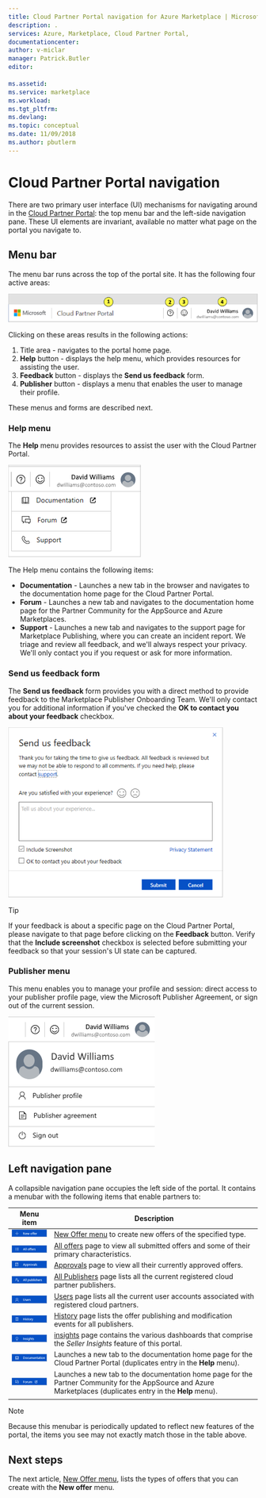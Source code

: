 ```yaml
---
title: Cloud Partner Portal navigation for Azure Marketplace | Microsoft Docs
description: .
services: Azure, Marketplace, Cloud Partner Portal, 
documentationcenter:
author: v-miclar
manager: Patrick.Butler  
editor:

ms.assetid: 
ms.service: marketplace
ms.workload: 
ms.tgt_pltfrm: 
ms.devlang: 
ms.topic: conceptual
ms.date: 11/09/2018
ms.author: pbutlerm
---
```


# Cloud Partner Portal navigation

There are two primary user interface (UI) mechanisms for navigating around in the [Cloud Partner Portal](https://cloudpartner.azure.com): the top menu bar and the left-side navigation pane.  These UI elements are invariant, available no matter what page on the portal you navigate to.


## Menu bar

The menu bar runs across the top of the portal site.  It has the following four active areas:

![Menu bar](./media/top-menubar1.png)

Clicking on these areas results in the following actions:

1. Title area - navigates to the portal home page.
2. **Help** button - displays the help menu, which provides resources for assisting the user.
3. **Feedback** button - displays the **Send us feedback** form.
4. **Publisher** button - displays a menu that enables the user to manage their profile.

These menus and forms are described next.

### Help menu

The **Help** menu provides resources to assist the user with the Cloud Partner Portal.

![Top menu bar](./media/top-menubar2.png)

The Help menu contains the following items:

- **Documentation** - Launches a new tab in the browser and navigates to the documentation home page for the Cloud Partner Portal. 
- **Forum** - Launches a new tab and navigates to the documentation home page for the Partner Community for the AppSource and Azure Marketplaces.
- **Support** - Launches a new tab and navigates to the support page for Marketplace Publishing, where you can create an incident report.  We triage and review all feedback, and we'll always respect your privacy. We'll only contact you if you request or ask for more information.


### Send us feedback form

The **Send us feedback** form provides you with a direct method to provide feedback to the Marketplace Publisher Onboarding Team.  We'll only contact you for additional information if you've checked the **OK to contact you about your feedback** checkbox.

![Feedback form](./media/feedback-form.png)

> [!TIP]
> If your feedback is about a specific page on the Cloud Partner Portal, please navigate to that page before clicking on the **Feedback** button.  Verify that the **Include screenshot** checkbox is selected before submitting your feedback so that your session's UI state can be captured. 


### Publisher menu

This menu enables you to manage your profile and session: direct access to your publisher profile page, view the Microsoft Publisher Agreement, or sign out of the current session. 

![Publisher menu](./media/publisher-menu.png)


## Left navigation pane

A collapsible navigation pane occupies the left side of the portal.  It contains a menubar with the following items that enable partners to:


|    **Menu item**     |      **Description**                       |
|    -------------     |      ---------------                       |
| ![New Offer item](./media/left-navbar1.png) | [New Offer menu](./cpp-new-offer-menu.md) to create new offers of the specified type. |
| ![All Offers item](./media/left-navbar2.png) | [All offers](./cpp-all-offers-page.md) page to view all submitted offers and some of their primary characteristics. |
| ![Approvals item](./media/left-navbar3.png) | [Approvals](./cpp-approvals-page.md) page to view all their currently approved offers. |
| ![All Publishers item](./media/left-navbar4.png) | [All Publishers](./cpp-all-publishers-page.md) page lists all the current registered cloud partner publishers. |
| ![Users item](./media/left-navbar5.png) | [Users](./cpp-users-page.md) page lists all the current user accounts associated with registered cloud partners. |
| ![History item](./media/left-navbar6.png) | [History](./cpp-history-page.md) page lists the offer publishing and modification events for all publishers. |
| ![Insights item](./media/left-navbar7.png) | [insights](./cpp-insights-page.md) page contains the various dashboards that comprise the *Seller Insights* feature of this portal. |
| ![Documentation item](./media/left-navbar8.png) | Launches a new tab to the documentation home page for the Cloud Partner Portal (duplicates entry in the **Help** menu). |
| ![Forum item](./media/left-navbar9.png)  | Launches a new tab to the documentation home page for the Partner Community for the AppSource and Azure Marketplaces (duplicates entry in the **Help** menu). |
|  |  |

> [!NOTE]
> Because this menubar is periodically updated to reflect new features of the portal, the items you see may not exactly match those in the table above.


## Next steps

The next article, [New Offer menu](./cpp-new-offer-menu.md), lists the types of offers that you can create with the **New offer** menu.
